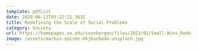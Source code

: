 ```yaml
---
template: pdfList
date: 2020-06-13T03:22:21.363Z
title: Redefining the Scale of Social Problems
category: Society
url: https://homepages.se.edu/cvonbergen/files/2013/01/Small-Wins_Redefining-the-Scale-of-Social-Problems.pdf
image: /assets/markus-spiske-mkjbscbadw-unsplash.jpg
---
```

